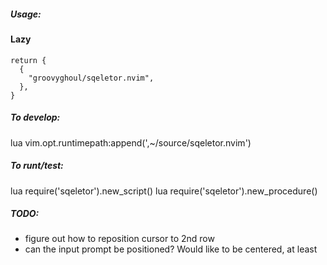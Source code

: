 ##### Usage:

#### Lazy
```
return {
  {
    "groovyghoul/sqeletor.nvim",
  },
}
```

##### To develop:

lua vim.opt.runtimepath:append(',~/source/sqeletor.nvim')

##### To runt/test:

lua require('sqeletor').new_script()
lua require('sqeletor').new_procedure()

##### TODO:
- figure out how to reposition cursor to 2nd row
- can the input prompt be positioned? Would like to be centered, at least

